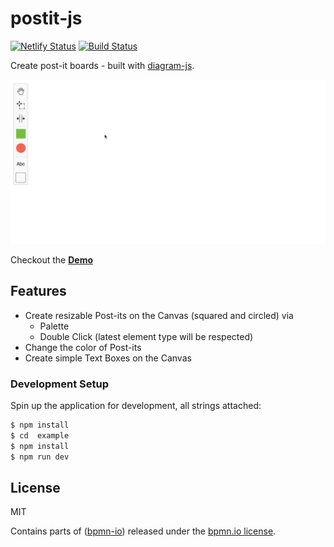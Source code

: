 # postit-js

[![Netlify Status](https://api.netlify.com/api/v1/badges/72130b1d-f56b-473e-8f3b-50a5af916e64/deploy-status)](https://app.netlify.com/sites/postit-js-demo/deploys) [![Build Status](https://travis-ci.com/pinussilvestrus/postit-js.svg?branch=master)](https://travis-ci.com/pinussilvestrus/postit-js)

Create post-it boards - built with [diagram-js](https://github.com/bpmn-io/diagram-js).

![Screencast](./resources/screencast.gif)

Checkout the [**Demo**](https://postit-js-demo.netlify.app/)

## Features

* Create resizable Post-its on the Canvas (squared and circled) via
  * Palette
  * Double Click (latest element type will be respected)
* Change the color of Post-its
* Create simple Text Boxes on the Canvas

### Development Setup

Spin up the application for development, all strings attached:

```sh
$ npm install
$ cd  example
$ npm install
$ npm run dev
```

## License

MIT

Contains parts of ([bpmn-io](https://github.com/bpmn-io)) released under the [bpmn.io license](http://bpmn.io/license).

